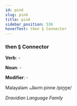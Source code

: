 ```yaml
---
id: pinë
slug: pinë
title: pinë
sidebar_position: 536
hoverText: then § Connector
---
```


### then § Connector

**Verb**: -

**Noun**: -

**Modifier**: -

Malayalam പിന്നെ pinne /pin̪n̪e/

*Dravidian Language Family*